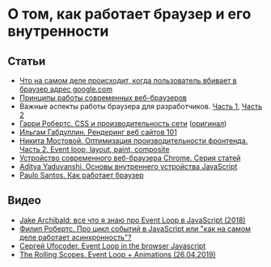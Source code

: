 # О том, как работает браузер и его внутренности

## Статьи

* [Что на самом деле происходит, когда пользователь вбивает в браузер адрес google.com](https://habr.com/ru/company/htmlacademy/blog/254825/)
* [Принципы работы современных веб-браузеров](https://www.html5rocks.com/ru/tutorials/internals/howbrowserswork)
* Важные аспекты работы браузера для разработчиков. [Часть 1](https://habr.com/ru/company/dataart/blog/304138/), [Часть 2](https://habr.com/ru/company/dataart/blog/304934/)
* [Гарри Робертс. CSS и производительность сети](https://css-live.ru/articles/css-i-proizvoditelnost-seti.html) ([оригинал](https://csswizardry.com/2018/11/css-and-network-performance/))
* [Ильгам Габдуллин. Рендеринг веб сайтов 101](https://habr.com/ru/post/484900/)
* [Никита Мостовой. Оптимизация производительности фронтенда. Часть 2. Event loop, layout, paint, composite](https://habr.com/ru/company/hh/blog/517594/)
* [Устройство современного веб-браузера Chrome. Серия статей](https://habr.com/ru/post/526696/)
* [ Aditya Yaduvanshi. Основы внутреннего устройства JavaScript](https://habr.com/ru/company/alfa/blog/651005/)
* [Paulo Santos. Как работает браузер](https://habr.com/ru/company/skillfactory/blog/678400/)

## Видео

* [Jake Archibald: все что я знаю про Event Loop в JavaScript (2018)](https://www.youtube.com/watch?v=j4_9BZezSUA)
* [Филип Робертс. Про цикл событий в JavaScript или "как на самом деле работает асинхронность"?](https://www.youtube.com/watch?v=8cV4ZvHXQL4)
* [Сергей Ufocoder. Event Loop in the browser Javascript](https://www.youtube.com/watch?v=aUigiwN0NEw)
* [The Rolling Scopes. Event Loop + Animations (26.04.2019)](https://www.youtube.com/watch?v=N5LUT_kaK4k)
